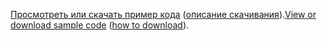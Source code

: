 <span data-ttu-id="d5392-101">[Просмотреть или скачать пример кода](https://github.com/aspnet/Docs/tree/master/aspnetcore/tutorials/razor-pages/razor-pages-start/2.2-stage-samples) ([описание скачивания](xref:index#how-to-download-a-sample)).</span><span class="sxs-lookup"><span data-stu-id="d5392-101">[View or download sample code](https://github.com/aspnet/Docs/tree/master/aspnetcore/tutorials/razor-pages/razor-pages-start/2.2-stage-samples) ([how to download](xref:index#how-to-download-a-sample)).</span></span>